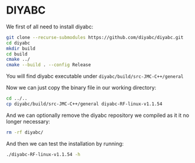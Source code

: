 # DIYABC

We first of all need to install diyabc:

```bash
git clone --recurse-submodules https://github.com/diyabc/diyabc.git
cd diyabc
mkdir build
cd build
cmake ../
cmake --build . --config Release
```

You will find diyabc executable under `diyabc/build/src-JMC-C++/general`

Now we can just copy the binary file in our working directory:

```bash
cd ../..
cp diyabc/build/src-JMC-C++/general diyabc-RF-linux-v1.1.54
```

And we can optionally remove the diyabc repository we compiled as it it no longer necessary:

```bash
rm -rf diyabc/
```

And then we can test the installation by running:

```bash
./diyabc-RF-linux-v1.1.54 -h
```
